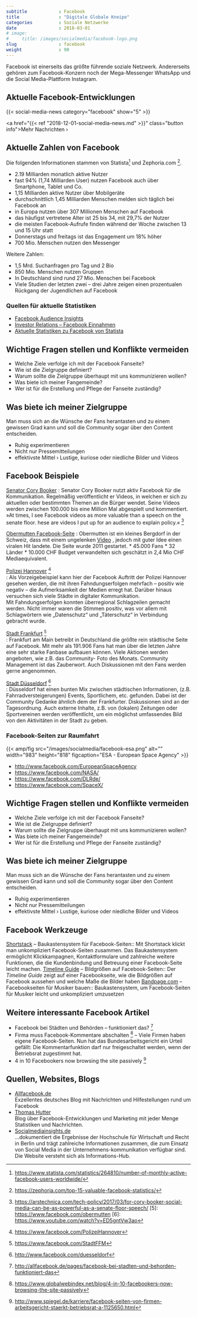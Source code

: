 ```yaml
---
subtitle            : Facebook
title               : "Digitale Globale Kneipe"
categories          : Soziale Netzwerke
date                : 2018-03-01
# image:
#     title: /images/socialmedia/facebook-logo.png
slug                : facebook
weight              : 90
---
```

Facebook ist einerseits das größte führende soziale Netzwerk.
Andererseits gehören zum Facebook-Konzern noch der Mega-Messenger
WhatsApp und die Social Media-Plattform Instagram.
<!--more-->

## Aktuelle Facebook-Entwicklungen

{{< social-media-news category="facebook" show="5" >}}

<a href="{{< ref "2018-12-01-social-media-news.md" >}}" class="button info">Mehr Nachrichten ›</a>

## Aktuelle Zahlen von Facebook

Die folgenden Informationen stammen von Statista[^1] und Zephoria.com
[^2].

* 2.19 Milliarden monatlich aktive Nutzer
* fast 94% (1,74 Milliarden User) nutzen Facebook auch über
    Smartphone, Tablet und Co.
* 1,15 Milliarden aktive Nutzer über Mobilgeräte
* durchschnittlich 1,45 Milliarden Menschen melden sich täglich bei
    Facebook an
* in Europa nutzen über 307 Millionen Menschen auf Facebook
* das häufigst vertretene Alter ist 25 bis 34, mit 29,7% der Nutzer
* die meisten Facebook-Aufrufe finden während der Woche zwischen 13
    und 15 Uhr statt
* Donnerstags und freitags ist das Engagement um 18% höher
* 700 Mio. Menschen nutzen den Messenger

Weitere Zahlen:

* 1,5 Mrd. Suchanfragen pro Tag und 2 Bio
* 850 Mio. Menschen nutzen Gruppen
* In Deutschland sind rund 27 Mio. Menschen bei Facebook
* Viele Studien der letzten zwei – drei Jahre zeigen einen
    prozentualen Rückgang der Jugendlichen auf Facebook

### Quellen für aktuelle Statistiken

* [Facebook Audience
    Insights](https://www.facebook.com/ads/audience_insights/)
* [Investor Relations – Facebook Einnahmen](http://investor.fb.com/)
* [Aktuelle Statistiken zu Facebook von
    Statista](http://de.statista.com/themen/138/facebook/)

## Wichtige Fragen stellen und Konflikte vermeiden

* Welche Ziele verfolge ich mit der Facebook Fanseite?
* Wie ist die Zielgruppe definiert?
* Warum sollte die Zielgruppe überhaupt mit uns kommunizieren wollen?
* Was biete ich meiner Fangemeinde?
* Wer ist für die Erstellung und Pflege der Fanseite zuständig?

## Was biete ich meiner Zielgruppe

Man muss sich an die Wünsche der Fans herantasten und zu einem gewissen
Grad kann und soll die Community sogar über den Content entscheiden.

* Ruhig experimentieren
* Nicht nur Pressemitteilungen
* effektivste Mittel › Lustige, kuriose oder niedliche Bilder und
    Videos

## Facebook Beispiele

[Senator Cory Booker](https://www.facebook.com/corybooker)
:   Senator Cory Booker nutzt aktiv Facebook für die Kommunikation.
    Regelmäßig veröffentlicht er Videos, in welchen er sich zu aktuellen
    oder bestimmten Themen an die Bürger wendet. Seine Videos werden
    zwischen 100.000 bis eine Million Mal abgespielt und kommentiert.
    »At times, I see Facebook videos as more valuable than a speech on
    the senate floor. hese are videos I put up for an audience to
    explain policy.« [^4]

[Obermutten Facebook-Seite](https://www.facebook.com/obermutten)
:   Obermutten ist ein kleines Bergdorf in der Schweiz, dass mit einem
    ungelenken [Video](https://www.youtube.com/watch?v=ED5gntVw3ao)
    , jedoch mit guter Idee einen viralen Hit landete. Die Seite
    wurde 2011 gestartet.
    * 45.000 Fans
    * 32 Länder
    * 10.000 CHF Budget verwandelten sich geschätzt in 2,4 Mio CHF
        Mediaequivalent.

[Polizei Hannover](https://www.facebook.com/PolizeiHannover) [^7]  
:   Als Vorzeigebeispiel kann hier der Facebook Auftritt der Polizei
    Hannover gesehen werden, die mit ihren Fahndungserfolgen mehrfach –
    positiv wie negativ – die Aufmerksamkeit der Medien erregt hat.
    Darüber hinaus versuchen sich viele Städte in digitaler
    Kommunikation.  
    Mit Fahndungserfolgen konnten überregional Schlagzeilen gemacht
    werden. Nicht immer waren die Stimmen positiv, was vor allem mit
    Schlagwörtern wie „Datenschutz“ und „Täterschutz“ in Verbindung
    gebracht wurde.

[Stadt Frankfurt](https://www.facebook.com/StadtFFM) [^8]  
:   Frankfurt am Main betreibt in Deutschland die größte rein städtische
    Seite auf Facebook. Mit mehr als 191.906 Fans hat man über die
    letzten Jahre eine sehr starke Fanbase aufbauen können. Viele
    Aktionen werden angeboten, wie z.B. das Community- Foto des Monats.
    Community Management ist das Zauberwort. Auch Diskussionen mit den
    Fans werden gerne angenommen.

[Stadt Düsseldorf](http://www.facebook.com/duesseldorf) [^9]  
:   Düsseldorf hat einen bunten Mix zwischen städtischen Informationen,
    (z.B. Fahrradversteigerungen) Events, Sportlichem, etc. gefunden.
    Dabei ist der Community Gedanke ähnlich dem der Frankfurter.
    Diskussionen sind an der Tagesordnung. Auch externe Inhalte, z.B.
    von (lokalen) Zeitungen oder Sportvereinen werden veröffentlicht, um
    ein möglichst umfassendes Bild von den Aktivitäten in der Stadt zu
    geben.

### Facebook-Seiten zur Raumfahrt

{{< amp/fig src="/images/socialmedia/facebook-esa.png" alt="" width="983" height="818" figcaption="ESA - European Space Agency" >}}

* <http://www.facebook.com/EuropeanSpaceAgency>
* <https://www.facebook.com/NASA/>
* <https://www.facebook.com/DLRde/>
* <https://www.facebook.com/SpaceX/>

## Wichtige Fragen stellen und Konflikte vermeiden

* Welche Ziele verfolge ich mit der Facebook Fanseite?
* Wie ist die Zielgruppe definiert?
* Warum sollte die Zielgruppe überhaupt mit uns kommunizieren wollen?
* Was biete ich meiner Fangemeinde?
* Wer ist für die Erstellung und Pflege der Fanseite zuständig?

## Was biete ich meiner Zielgruppe

Man muss sich an die Wünsche der Fans herantasten und zu einem gewissen
Grad kann und soll die Community sogar über den Content entscheiden.

* Ruhig experimentieren
* Nicht nur Pressemitteilungen
* effektivste Mittel › Lustige, kuriose oder niedliche Bilder und
    Videos

## Facebook Werkzeuge

[Shortstack](http://www.shortstack.com/) – Baukastensystem für
Facebook-Seiten:: Mit Shortstack klickt man unkompliziert
Facebook-Seiten zusammen. Das Baukastensystem ermöglicht Klickkampagnen,
Kontaktformulare und zahlreiche weitere Funktionen, die die
Kundenbindung und Betreuung einer Facebook-Seite leicht machen.
[Timeline Guide](https://www.facebook.com/TimelineguidebyTO) –
Bildgrößen auf Facebook-Seiten:: Der *Timeline Guide* zeigt auf einer
Facebookseite, wie die Bildgrößen auf Facebook aussehen und welche Maße
die Bilder haben [Bandpage.com](https://www.bandpage.com/) –
Facebookseiten für Musiker bauen:: Baukastensystem, um Facebook-Seiten
für Musiker leicht und unkompliziert umzusetzen

## Weitere interessante Facebook Artikel

* Facebook bei Städten und Behörden – funktioniert das? [^10]
* Firma muss Facebook-Kommentare abschalten [^11] – Viele Firmen
    haben eigene Facebook-Seiten. Nun hat das Bundesarbeitsgericht ein
    Urteil gefällt: Die Kommentarfunktion darf nur freigeschaltet
    werden, wenn der Betriebsrat zugestimmt hat.
* 4 in 10 Facebookers now browsing the site passively [^12]

## Quellen, Websites, Blogs

* [Allfacebook.de](http://allfacebook.de/)  
    Exzellentes deutsches Blog mit Nachrichten und Hilfestellungen rund
    um Facebook
* [Thomas Hutter](http://www.thomashutter.com/?s=facebook)  
    Blog über Facebook-Entwicklungen und Marketing mit jeder Menge
    Statistiken und Nachrichten.
* [Socialmediainsights.de](http://socialmediainsights.de/)  
    …dokumentiert die Ergebnisse der Hochschule für Wirtschaft und Recht
    in Berlin und trägt zahlreiche Informationen zusammen, die zum
    Einsatz von Social Media in der Unternehmens-kommunikation verfügbar
    sind. Die Website versteht sich als
    Informations-Hub.

[^1]: <https://www.statista.com/statistics/264810/number-of-monthly-active-facebook-users-worldwide/>
[^2]: <https://zephoria.com/top-15-valuable-facebook-statistics/>
[^4]: <https://arstechnica.com/tech-policy/2017/03/for-cory-booker-social-media-can-be-as-powerful-as-a-senate-floor-speech/>
[5]: <https://www.facebook.com/obermutten>
[6]: <https://www.youtube.com/watch?v=ED5gntVw3ao>
[^7]: <https://www.facebook.com/PolizeiHannover>
[^8]: <https://www.facebook.com/StadtFFM>
[^9]: <http://www.facebook.com/duesseldorf>
[^10]: <http://allfacebook.de/pages/facebook-bei-stadten-und-behorden-funktioniert-das>
[^11]: <https://www.globalwebindex.net/blog/4-in-10-facebookers-now-browsing-the-site-passively>
[^12]: <http://www.spiegel.de/karriere/facebook-seiten-von-firmen-arbeitsgericht-staerkt-betriebsrat-a-1125650.html>
